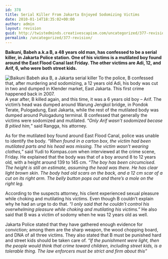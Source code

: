 ```yaml
---
id: 378
title: Serial Killer From Jakarta Enjoyed Sodomizing Victims
date: 2010-01-14T18:35:02+00:00
author: admin
layout: revision
guid: http://twistedminds.creativescapism.com/uncategorized/377-revision/
permalink: /uncategorized/377-revision/
---
```

<p class="dropcap-first">
  <strong>Baikuni, Babeh a.k.a B, a 48 years old man, has confessed to be a serial killer, in Jakarta Police station. One of his victims is a mutilated boy found around the East Flood Canal last Friday. The other victims are Adi, 12, and Arif, 6, who were both street kids.</strong>
</p>

<img class="left" title="Baikuni Babeh's protrait" src="/img/post/BaikuniBabeh.jpg" alt="Baikuni Babeh aka B, a Jakarta serial killer" /> To the police, B confessed that, after murdering and sodomizing, a 12 years old Adi, his body was cut in two and dumped in Klender market, East Jakarta. This first crime happened back in 2007.  
A year after, B killed again, and this time, it was a 6 years old boy &#8211; Arif. The victim&#8217;s head was dumped around Warung Jengkol bridge, in Pondok Terate, Pulogadung, East Jakarta, while the rest of the mutilated body was dumped around Pulogadung terminal. B confessed that generally the victims were sodomized and mutilated. _&#8220;Only Arif wasn&#8217;t sodomized becase B pitied him,_&#8221; said Rangga, his attorney.

As for the mutilated boy found around East Flood Canal, police was unable to identify the body. _&#8220;When found in a carton box, the victim had been mutilated parts and his head was missing. The victim wasn&#8217;t wearing clothes,_&#8221; said Yudi to Kompas.com when interviewed at the crime scene, Friday. He explained that the body was that of a boy around 8 to 12 years old, with a height around 139 to 145 cm. _&#8220;The boy has been circumcised. The height is still an estimate, assuming the head was there. He has clear light brown skin. The body had old scars on the back, and a 12 cm scar of a cut on its right arm. The belly button pops out and there&#8217;s a mole on the right leg._

According to the suspects attorney, his client experienced sexual pleasure while choking and mutilating his victims. Even though B couldn&#8217;t explain why he had an urge to do that. _&#8220;I only said that he couldn&#8217;t control his overwhelming pleasure while choking and mutilating his victims.&#8221;_ He also said that B was a victim of sodomy when he was 12 years old as well.

Jakarta Police stated that they have gathered enough evidence for conviction; among them are the sharp weapon, the wood chopping board, and DNA of all three victims. They also stated that B must be punished hard and street kids should be taken care of.  _&#8220;If the punishment were light, then the people would think that crime toward children, including street kids, is a tolerable thing. The law enforcers must be strict and firm about this&#8221;_